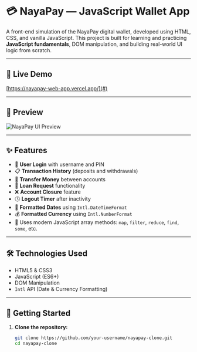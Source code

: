 # 💳 NayaPay — JavaScript Wallet App

A front-end simulation of the NayaPay digital wallet, developed using HTML, CSS, and vanilla JavaScript. This project is built for learning and practicing **JavaScript fundamentals**, DOM manipulation, and building real-world UI logic from scratch.

---

## 🚀 Live Demo

[https://nayapay-web-app.vercel.app/](#)

---

## 📸 Preview

![NayaPay UI Preview](./imge.png)

---

## ✨ Features

- 🔐 **User Login** with username and PIN
- 📋 **Transaction History** (deposits and withdrawals)
- 💸 **Transfer Money** between accounts
- 🧾 **Loan Request** functionality
- ❌ **Account Closure** feature
- 🕓 **Logout Timer** after inactivity
- 📆 **Formatted Dates** using `Intl.DateTimeFormat`
- 💰 **Formatted Currency** using `Intl.NumberFormat`
- 🧠 Uses modern JavaScript array methods: `map`, `filter`, `reduce`, `find`, `some`, etc.

---

## 🛠️ Technologies Used

- HTML5 & CSS3
- JavaScript (ES6+)
- DOM Manipulation
- `Intl` API (Date & Currency Formatting)

---

## 🚀 Getting Started

1. **Clone the repository:**

   ```bash
   git clone https://github.com/your-username/nayapay-clone.git
   cd nayapay-clone
   ```
